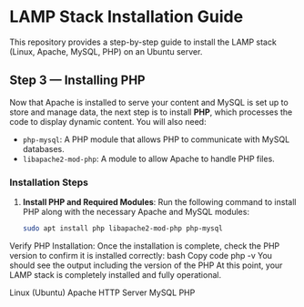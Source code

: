 # LAMP Stack Installation Guide

This repository provides a step-by-step guide to install the LAMP stack (Linux, Apache, MySQL, PHP) on an Ubuntu server.

## Step 3 — Installing PHP

Now that Apache is installed to serve your content and MySQL is set up to store and manage data, the next step is to install **PHP**, which processes the code to display dynamic content. You will also need:

- `php-mysql`: A PHP module that allows PHP to communicate with MySQL databases.
- `libapache2-mod-php`: A module to allow Apache to handle PHP files.

### Installation Steps

1. **Install PHP and Required Modules**:
   Run the following command to install PHP along with the necessary Apache and MySQL modules:

   ```bash
   sudo apt install php libapache2-mod-php php-mysql
Verify PHP Installation: Once the installation is complete, check the PHP version to confirm it is installed correctly:
bash
Copy code
php -v
You should see the output including the version of the PHP
At this point, your LAMP stack is completely installed and fully operational.

Linux (Ubuntu)
Apache HTTP Server
MySQL
PHP
